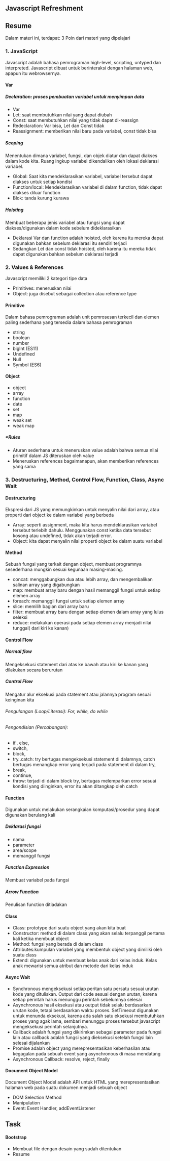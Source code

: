 ## Javascript Refreshment

## Resume
Dalam materi ini, terdapat:
3 Poin dari materi yang dipelajari

### 1. JavaScript
Javascript adalah bahasa pemrograman high-level, scripting, untyped dan interpreted. Javascript dibuat untuk berinteraksi dengan halaman web, apapun itu webrowsernya. 

#### Var 
##### Declaration: proses pembuatan variabel untuk menyimpan data
- Var
- Let: saat membutuhkan nilai yang dapat diubah
- Const: saat membutuhkan nilai yang tidak dapat di-reassign
- Redeclaration: Var bisa, Let dan Const tidak
- Reassignment: memberikan nilai baru pada variabel, const tidak bisa

##### Scoping
Menentukan dimana variabel, fungsi, dan objek diatur dan dapat diakses dalam kode kita. Ruang ingkup variabel dikendalikan oleh lokasi deklarasi variabel.
- Global: Saat kita mendeklarasikan variabel, variabel tersebut dapat diakses untuk setiap kondisi
- Function/local: Mendeklarasikan variabel di dalam function, tidak dapat diakses diluar function
- Blok: 
tanda kurung kurawa

##### Hoisting
Membuat beberapa jenis variabel atau fungsi yang dapat diakses/digunakan dalam kode sebelum dideklarasikan
- Deklarasi Var dan function adalah hoisted, oleh karena itu mereka dapat digunakan bahkan sebelum deklarasi itu sendiri terjadi
- Sedangkan Let dan const tidak hoisted, oleh karena itu mereka tidak dapat digunakan bahkan sebelum deklarasi terjadi

### 2. Values & References
Javascript memiliki 2 kategori tipe data
- Primitives: meneruskan nilai
- Object: juga disebut sebagai collection atau reference type
#### Primitive
Dalam bahasa pemrograman adalah unit pemrosesan terkecil dan elemen paling sederhana yang tersedia dalam bahasa pemrograman
- string
- boolean
- number
- biglnt (ES11)
- Undefined
- Null
- Symbol (ES6)
#### Object
- object
- array
- function
- date
- set
- map
- weak set
- weak map
##### *Rules
- Aturan sederhana untuk meneruskan value adalah bahwa semua nilai primitif dalam JS diteruskan oleh value
- Meneruskan references bagaimanapun, akan memberikan references yang sama

### 3. Destructuring, Method, Control Flow, Function, Class, Async Wait
#### Destructuring
Ekspresi dari JS yang memungkinkan untuk menyalin nilai dari array, atau properti dari object ke dalam variabel yang berbeda
- Array: seperti assignment, maka kita harus mendeklarasikan variabel tersebut terlebih dahulu. Menggunakan const ketika data tersebut kosong atau undefined, tidak akan terjadi error.
- Object: kita dapat menyalin nilai properti object ke dalam suatu variabel
#### Method
Sebuah fungsi yang terkait dengan object, membuat programnya sesederhana mungkin sesuai kegunaan masing-masing.
- concat: menggabungkan dua atau lebih array, dan mengembalikan salinan array yang digabungkan
- map: membuat array baru dengan hasil memanggil fungsi untuk setiap elemen array
- foreach: memanggil fungsi untuk setiap elemen array
- slice: memilih bagian dari array baru
- filter: membuat array baru dengan setiap elemen dalam array yang lulus seleksi
- reduce: melakukan operasi pada setiap elemen array menjadi nilai tunggal( dari kiri ke kanan)

#### Control Flow
##### Normal flow
Mengeksekusi statement dari atas ke bawah atau kiri ke kanan yang dilakukan secara berurutan
##### Control Flow
Mengatur alur eksekusi pada statement atau jalannya program sesuai keinginan kita
###### Pengulangan (Loop/Literasi): For, while, do while
###### Pengondisian (Percabangan): 
- if.. else, 
- switch, 
- block, 
- try..catch: try bertugas mengeksekusi statement di dalamnya, catch bertugas menangkap error yang terjadi pada statement di dalam try, 
- break, 
- continue, 
- throw: terjadi di dalam block try, bertugas melemparkan error sesuai kondisi yang diinginkan, error itu akan ditangkap oleh catch

#### Function
Digunakan untuk melakukan serangkaian komputasi/prosedur yang dapat digunakan berulang kali
##### Deklarasi fungsi
- nama
- parameter
- area/scope
- memanggil fungsi
##### Function Expression
Membuat variabel pada fungsi
##### Arrow Function 
Penulisan function ditiadakan

#### Class
- Class: prototype dari suatu object yang akan kita buat
- Constructor: method di dalam class yang akan selalu terpanggil pertama kali ketika membuat object
- Method: fungsi yang berada di dalam class
- Attributes:kumpulan variabel yang membentuk object yang dimiliki oleh suatu class
- Extend: digunakan untuk membuat kelas anak dari kelas induk. Kelas anak mewarisi semua atribut dan metode dari kelas induk

#### Async Wait
- Synchronous mengeksekusi setiap peritan satu persatu sesuai urutan kode yang dituliskan. Output dari code sesuai dengan urutan, karena setiap perintah harus menunggu perintah sebelumnya selesai
- Asynchronous hasil eksekusi atau output tidak selalu berdasarkan urutan kode, tetapi berdasarkan waktu proses. SetTimeout digunakan untuk menunda eksekusi, karena ada salah satu eksekusi membutuhkan proses yang agak lama, sembari menunggu proses tersebut javascript mengeksekusi perintah selanjutnya.
- Callback adalah fungsi yang dikirimkan sebagai parameter pada fungsi lain atau callback adalah fungsi yang dieksekusi setelah fungsi lain selesai dijalankan
- Promise adalah object yang merepresentasikan keberhasilan atau kegagalan pada sebuah event yang asynchronous di masa mendatang
- Asynchronous Callback: resolve, reject, finally

#### Document Object Model
Document Object Model adalah API untuk HTML yang merepresentasikan halaman web pada suatu dokumen menjadi sebuah object
- DOM Selection Method
- Manipulation
- Event: Event Handler, addEventListener





## Task
#### Bootstrap
- Membuat file dengan desain yang sudah ditentukan
- Resume
 
